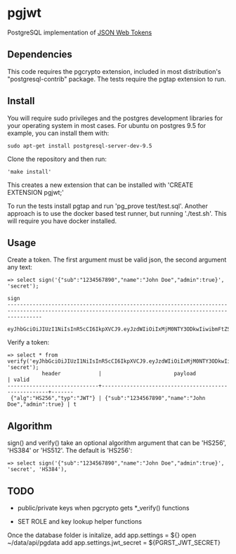 # pgjwt
PostgreSQL implementation of [JSON Web Tokens](https://jwt.io/)

## Dependencies

This code requires the pgcrypto extension, included in most
distribution's "postgresql-contrib" package.  The tests require the
pgtap extension to run.

## Install

You will require sudo privileges and the postgres development
libraries for your operating system in most cases.  For ubuntu on
postgres 9.5 for example, you can install them with:

    sudo apt-get install postgresql-server-dev-9.5

Clone the repository and then run:

    'make install'

This creates a new extension that can be installed with 'CREATE
EXTENSION pgjwt;'

To run the tests install pgtap and run 'pg_prove test/test.sql'.
Another approach is to use the docker based test runner, but running
'./test.sh'.  This will require you have docker installed.

## Usage

Create a token.  The first argument must be valid json, the second argument any text:

    => select sign('{"sub":"1234567890","name":"John Doe","admin":true}', 'secret');
                                                                            sign
    -------------------------------------------------------------------------------------------------------------------------------------------------------
     eyJhbGciOiJIUzI1NiIsInR5cCI6IkpXVCJ9.eyJzdWIiOiIxMjM0NTY3ODkwIiwibmFtZSI6IkpvaG4gRG9lIiwiYWRtaW4iOnRydWV9.TJVA95OrM7E2cBab30RMHrHDcEfxjoYZgeFONFh7HgQ

Verify a token:

    => select * from verify('eyJhbGciOiJIUzI1NiIsInR5cCI6IkpXVCJ9.eyJzdWIiOiIxMjM0NTY3ODkwIiwibmFtZSI6IkpvaG4gRG9lIiwiYWRtaW4iOnRydWV9.TJVA95OrM7E2cBab30RMHrHDcEfxjoYZgeFONFh7HgQ', 'secret');
               header            |                       payload                       | valid
    -----------------------------+-----------------------------------------------------+-------
     {"alg":"HS256","typ":"JWT"} | {"sub":"1234567890","name":"John Doe","admin":true} | t

Algorithm
---------

sign() and verify() take an optional algorithm argument that can be
'HS256', 'HS384' or 'HS512'.  The default is 'HS256':

    => select sign('{"sub":"1234567890","name":"John Doe","admin":true}', 'secret', 'HS384'),


## TODO

* public/private keys when pgcrypto gets *_verify() functions

* SET ROLE and key lookup helper functions


Once the database folder is initalize, add app.settings = ${}
open ~/data/api/pgdata
add app.settings.jwt_secret = ${PGRST_JWT_SECRET}
